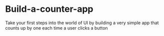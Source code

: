 # Build-a-counter-app
Take your first steps into the world of UI by building a very simple app that counts up by one each time a user clicks a button
